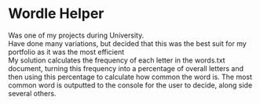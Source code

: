 # Wordle Helper
Was one of my projects during University.<br >
Have done many variations, but decided that this was the best suit for my portfolio as it was the most efficient<br >
My solution calculates the frequency of each letter in the words.txt document, turning this frequency into a percentage of overall letters and then using this percentage to calculate how common the word is. The most common word is outputted to the console for the user to decide, along side several others.

